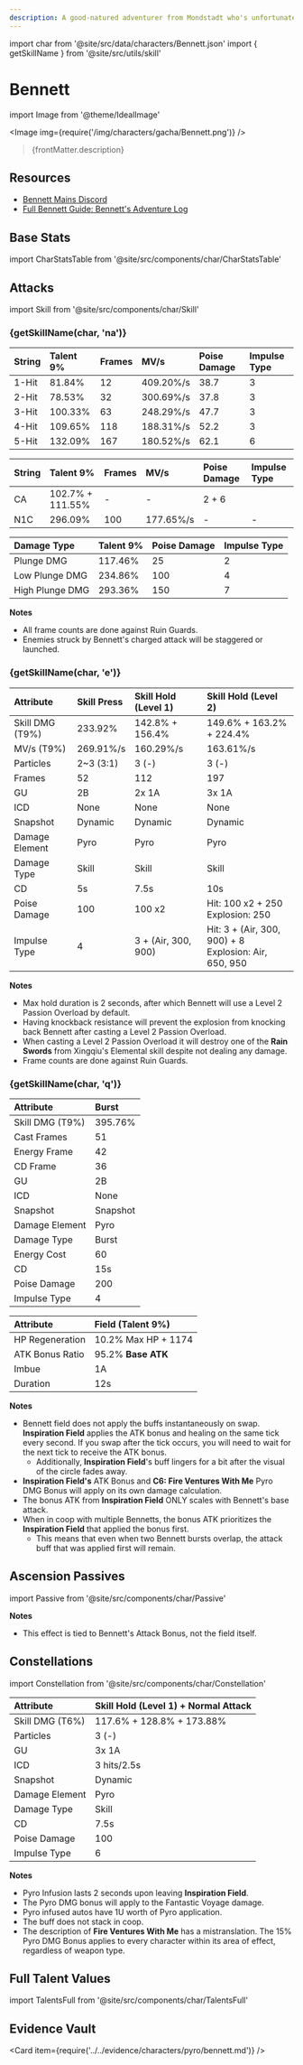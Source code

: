 ```yaml
---
description: A good-natured adventurer from Mondstadt who's unfortunately extremely unlucky.
---
```


import char from '@site/src/data/characters/Bennett.json'
import { getSkillName } from '@site/src/utils/skill'

# Bennett

import Image from '@theme/IdealImage'

<Image img={require('/img/characters/gacha/Bennett.png')} />
<blockquote>{frontMatter.description}</blockquote>

## Resources

* [Bennett Mains Discord](https://discord.gg/qrjeEyejsd)
* [Full Bennett Guide: Bennett's Adventure Log](https://keqingmains.com/bennett/)

## Base Stats

import CharStatsTable from '@site/src/components/char/CharStatsTable'

<CharStatsTable char={char} />

## Attacks

import Skill from '@site/src/components/char/Skill'

<Tabs>
<TabItem value='na' label='Normal Attacks'>
<h3>{getSkillName(char, 'na')}</h3>
<div class='talent-columns'>
<Skill char={char} skill='na' sectionFilter='Normal Attack' />

| String | Talent 9% | Frames | MV/s      | Poise Damage | Impulse Type |
| :----- | :-------- | :----- | :-------- | :----------- | :----------- |
| 1-Hit  | 81.84%    | 12     | 409.20%/s | 38.7         | 3            |
| 2-Hit  | 78.53%    | 32     | 300.69%/s | 37.8         | 3            |
| 3-Hit  | 100.33%   | 63     | 248.29%/s | 47.7         | 3            |
| 4-Hit  | 109.65%   | 118    | 188.31%/s | 52.2         | 3            |
| 5-Hit  | 132.09%   | 167    | 180.52%/s | 62.1         | 6            |

</div>
<div class='talent-columns'>
<Skill char={char} skill='na' sectionFilter='Charged Attack' />

| String | Talent 9%        | Frames | MV/s      | Poise Damage | Impulse Type |
| :----- | :--------------- | :----- | :-------- | :----------- | :----------- |
| CA     | 102.7% + 111.55% | -      | -         | 2 + 6        |
| N1C    | 296.09%          | 100    | 177.65%/s | -            | -            |

</div>
<div class='talent-columns'>
<Skill char={char} skill='na' sectionFilter='Plunging Attack' />

| Damage Type     | Talent 9% | Poise Damage | Impulse Type |
| :-------------- | :-------- | :----------- | :----------- |
| Plunge DMG      | 117.46%   | 25           | 2            |
| Low Plunge DMG  | 234.86%   | 100          | 4            |
| High Plunge DMG | 293.36%   | 150          | 7            |

</div>

**Notes**

* All frame counts are done against Ruin Guards.
* Enemies struck by Bennett's charged attack will be staggered or launched.

</TabItem>

<TabItem value='e' label='Skill'>
<h3>{getSkillName(char, 'e')}</h3>
<div class='talent-columns'>
<Skill char={char} skill='e' />

| Attribute         | Skill Press | Skill Hold \(Level 1\) | Skill Hold \(Level 2\)                                        |
| :---------------- | :---------- | :--------------------- | :------------------------------------------------------------ |
| Skill DMG \(T9%\) | 233.92%     | 142.8% + 156.4%        | 149.6% + 163.2% + 224.4%                                      |
| MV/s \(T9%\)      | 269.91%/s   | 160.29%/s              | 163.61%/s                                                     |
| Particles         | 2~3 \(3:1\) | 3 \(-\)                | 3 \(-\)                                                       |
| Frames            | 52          | 112                    | 197                                                           |
| GU                | 2B          | 2x 1A                  | 3x 1A                                                         |
| ICD               | None        | None                   | None                                                          |
| Snapshot          | Dynamic     | Dynamic                | Dynamic                                                       |
| Damage Element    | Pyro        | Pyro                   | Pyro                                                          |
| Damage Type       | Skill       | Skill                  | Skill                                                         |
| CD                | 5s          | 7.5s                   | 10s                                                           |
| Poise Damage      | 100         | 100 x2                 | Hit: 100 x2 + 250 <br/> Explosion: 250                        |
| Impulse Type      | 4           | 3 + \(Air, 300, 900\)  | Hit: 3 + \(Air, 300, 900\) + 8 <br/> Explosion: Air, 650, 950 |

</div>

**Notes**

* Max hold duration is 2 seconds, after which Bennett will use a Level 2 Passion Overload by default.
* Having knockback resistance will prevent the explosion from knocking back Bennett after casting a Level 2 Passion Overload.
* When casting a Level 2 Passion Overload it will destroy one of the **Rain Swords** from Xingqiu's Elemental skill despite not dealing any damage.
* Frame counts are done against Ruin Guards.

</TabItem>

<TabItem value='q' label='Burst'>
<h3>{getSkillName(char, 'q')}</h3>
<div class='talent-columns'>
<Skill char={char} skill='q' sectionFilter='' />

| Attribute         | Burst    |
| :---------------- | :------- |
| Skill DMG \(T9%\) | 395.76%  |
| Cast Frames       | 51       |
| Energy Frame      | 42       |
| CD Frame          | 36       |
| GU                | 2B       |
| ICD               | None     |
| Snapshot          | Snapshot |
| Damage Element    | Pyro     |
| Damage Type       | Burst    |
| Energy Cost       | 60       |
| CD                | 15s      |
| Poise Damage      | 200      |
| Impulse Type      | 4        |

</div>
<div class='talent-columns'>
<Skill char={char} skill='q' sectionFilter='Inspiration Field' />

| Attribute       | Field \(Talent 9%\) |
| :-------------- | :------------------ |
| HP Regeneration | 10.2% Max HP + 1174 |
| ATK Bonus Ratio | 95.2% **Base ATK**  |
| Imbue           | 1A                  |
| Duration        | 12s                 |

</div>

**Notes**

* Bennett field does not apply the buffs instantaneously on swap. **Inspiration Field** applies the ATK bonus and healing on the same tick every second. If you swap after the tick occurs, you will need to wait for the next tick to receive the ATK bonus.
  * Additionally, **Inspiration Field**'s buff lingers for a bit after the visual of the circle fades away.
* **Inspiration Field's** ATK Bonus and **C6: Fire Ventures With Me** Pyro DMG Bonus will apply on its own damage calculation.
* The bonus ATK from **Inspiration Field** ONLY scales with Bennett's base attack.
* When in coop with multiple Bennetts, the bonus ATK prioritizes the **Inspiration Field** that applied the bonus first.
  * This means that even when two Bennett bursts overlap, the attack buff that was applied first will remain.

</TabItem>
</Tabs>

## Ascension Passives

import Passive from '@site/src/components/char/Passive'

<Tabs>
<TabItem value='passive' label='Passive'>
<Passive char={char} passive={2} />
</TabItem>

<TabItem value='a1' label='Ascension 1'>
<Passive char={char} passive={0} />

</TabItem>

<TabItem value='a4' label='Ascension 4'>
<Passive char={char} passive={1} />

**Notes**

* This effect is tied to Bennett's Attack Bonus, not the field itself.

</TabItem>
</Tabs>

## Constellations

import Constellation from '@site/src/components/char/Constellation'

<Tabs>
<TabItem value='c1' label='C1'>
<Constellation char={char} constellation={1} />
</TabItem>

<TabItem value='c2' label='C2'>
<Constellation char={char} constellation={2} />
</TabItem>

<TabItem value='c3' label='C3'>
<Constellation char={char} constellation={3} />
</TabItem>

<TabItem value='c4' label='C4'>
<Constellation char={char} constellation={4} />

| Attribute         | Skill Hold \(Level 1\) + Normal Attack |
| :---------------- | :------------------------------------- |
| Skill DMG \(T6%\) | 117.6% + 128.8% + 173.88%              |
| Particles         | 3 \(-\)                                |
| GU                | 3x 1A                                  |
| ICD               | 3 hits/2.5s                            |
| Snapshot          | Dynamic                                |
| Damage Element    | Pyro                                   |
| Damage Type       | Skill                                  |
| CD                | 7.5s                                   |
| Poise Damage      | 100                                    |
| Impulse Type      | 6                                      |

</TabItem>

<TabItem value='c5' label='C5'>
<Constellation char={char} constellation={5} />
</TabItem>

<TabItem value='c6' label='C6'>
<Constellation char={char} constellation={6} />

**Notes**

* Pyro Infusion lasts 2 seconds upon leaving **Inspiration Field**.
* The Pyro DMG bonus will apply to the Fantastic Voyage damage.
* Pyro infused autos have 1U worth of Pyro application.
* The buff does not stack in coop.
* The description of **Fire Ventures With Me** has a mistranslation. The 15% Pyro DMG Bonus applies to every character within its area of effect, regardless of weapon type.

</TabItem>
</Tabs>

## Full Talent Values

import TalentsFull from '@site/src/components/char/TalentsFull'

<TalentsFull char={char}/>

## Evidence Vault

<Card item={require('../../evidence/characters/pyro/bennett.md')} />

